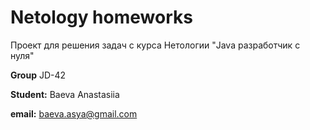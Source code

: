 # Netology homeworks
Проект для решения задач с курса Нетологии "Java разработчик с нуля"

**Group** JD-42

**Student:** Baeva Anastasiia

**email:** baeva.asya@gmail.com
